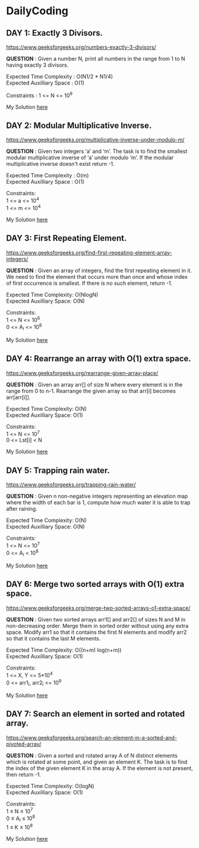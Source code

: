 # DailyCoding

## DAY 1: Exactly 3 Divisors.
https://www.geeksforgeeks.org/numbers-exactly-3-divisors/

**QUESTION** : Given a number N, print all numbers in the range from 1 to N having 
exactly 3 divisors.

Expected Time Complexity : O(N1/2 * N1/4) <br />
Expected Auxilliary Space :  O(1)

Constraints :
1 <= N <= 10<sup>9</sup>

My Solution [here](https://github.com/iamakkkhil/DailyCoding/blob/master/Day_1.py)



## DAY 2: Modular Multiplicative Inverse.
https://www.geeksforgeeks.org/multiplicative-inverse-under-modulo-m/

**QUESTION** : Given two integers ‘a’ and ‘m’. The task is to find the smallest modular 
multiplicative inverse of ‘a’ under modulo ‘m’. If the modular multiplicative inverse 
doesn't exist return -1.

Expected Time Complexity : O(m) <br />
Expected Auxilliary Space : O(1)

Constraints: <br />
1 <= a <= 10<sup>4</sup> <br />
1 <= m <= 10<sup>4</sup>

My Solution [here](https://github.com/iamakkkhil/DailyCoding/blob/master/Day_2.py)



## DAY 3: First Repeating Element.
https://www.geeksforgeeks.org/find-first-repeating-element-array-integers/

**QUESTION** : Given an array of integers, find the first repeating element in it. We need 
to find the element that occurs more than once and whose index of first occurrence 
is smallest. If there is no such element, return -1.

Expected Time Complexity: O(NlogN) <br />
Expected Auxilliary Space: O(N)

Constraints: <br />
1 <= N <= 10<sup>6</sup> <br />
0 <= A<sub>i</sub> <= 10<sup>6</sup>

My Solution [here](https://github.com/iamakkkhil/DailyCoding/blob/master/Day_3.py)



## DAY 4: Rearrange an array with O(1) extra space.
https://www.geeksforgeeks.org/rearrange-given-array-place/

**QUESTION** : Given an array arr[] of size N where every element is in the range 
from 0 to n-1. Rearrange the given array so that arr[i] becomes arr[arr[i]].

Expected Time Complexity: O(N) <br />
Expected Auxilliary Space: O(1)

Constraints: <br />
1 <= N <= 10<sup>7</sup> <br />
0 <= Lst[i] < N

My Solution [here](https://github.com/iamakkkhil/DailyCoding/blob/master/Day_4.py)



## DAY 5: Trapping rain water.
https://www.geeksforgeeks.org/trapping-rain-water/

**QUESTION** : Given n non-negative integers representing an elevation map where
the width of each bar is 1, compute how much water it is able to trap after raining.

Expected Time Complexity: O(N) <br />
Expected Auxilliary Space: O(N)

Constraints: <br />
1 <= N <= 10<sup>7</sup> <br />
0 <= A<sub>i</sub> < 10<sup>8</sup>

My Solution [here](https://github.com/iamakkkhil/DailyCoding/blob/master/Day_5.py)


## DAY 6: Merge two sorted arrays with O(1) extra space.
https://www.geeksforgeeks.org/merge-two-sorted-arrays-o1-extra-space/

**QUESTION** : Given two sorted arrays arr1[] and arr2[] of sizes N and M in non-decreasing order. 
Merge them in sorted order without using any extra space. Modify arr1 so that it contains the first N elements 
and modify arr2 so that it contains the last M elements.

Expected Time Complexity:  O((n+m) log(n+m)) </br>
Expected Auxilliary Space: O(1)

Constraints: <br />
1 <= X, Y <= 5*10<sup>4</sup> <br />
0 <= arr1<sub>i</sub>, arr2<sub>i</sub> <= 10<sup>9</sup>

My Solution [here](https://github.com/iamakkkhil/DailyCoding/blob/master/Day_6.py)


## DAY 7: Search an element in sorted and rotated array.
https://www.geeksforgeeks.org/search-an-element-in-a-sorted-and-pivoted-array/

**QUESTION** : Given a sorted and rotated array A of N distinct elements which is rotated at some point, 
and given an element K. The task is to find the index of the given element K in the array A. If the 
element is not present, then return -1.

Expected Time Complexity:  O(logN) </br>
Expected Auxilliary Space: O(1)

Constraints: <br />
1 ≤ N ≤ 10<sup>7</sup> <br />
0 ≤ A<sub>i</sub> ≤ 10<sup>8</sup> <br />
1 ≤ K ≤ 10<sup>8</sup> <br />

My Solution [here](https://github.com/iamakkkhil/DailyCoding/blob/master/Day_7.py)


